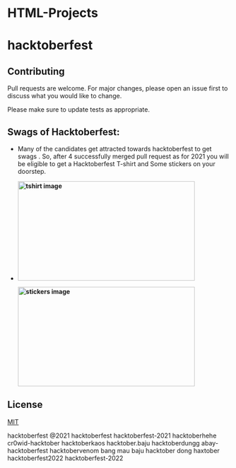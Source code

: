 # HTML-Projects
# hacktoberfest

## Contributing
Pull requests are welcome. For major changes, please open an issue first to discuss what you would like to change.

Please make sure to update tests as appropriate.

## Swags of Hacktoberfest:
- Many of the candidates get attracted towards hacktoberfest to get swags . So, after 4 successfully merged pull request as for 2021 you will be eligible to get a Hacktoberfest T-shirt and Some stickers on your doorstep.
 
     <li><B><p><img src="https://miro.medium.com/max/1050/1*4JctIO7irt8hFxBmTvUpiQ.jpeg" width="400" height="225" style="width: 400px; height: 225px;" alt="tshirt image"></a></p><p><img src="https://miro.medium.com/max/1050/1*jkffr74bq5RsQ_xqDhgqYQ.jpeg" width="400" height="225" style="width: 400px; height: 225px;" alt="stickers image"></p>
</b></li>

## License
[MIT](https://choosealicense.com/licenses/mit/)

hacktoberfest @2021
hacktoberfest
hacktoberfest-2021
hacktoberhehe
cr0wid-hacktober
hacktoberkaos
hacktober.baju
hacktoberdungg
abay-hacktoberfest
hacktobervenom
bang mau baju hacktober dong
haxtober
hacktoberfest2022
hacktoberfest-2022
